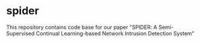 # spider
This repository contains code base for our paper "SPIDER: A Semi-Supervised Continual Learning-based Network Intrusion Detection System"
